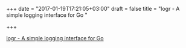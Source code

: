 +++
date = "2017-01-19T17:21:05+03:00"
draft = false
title = "logr - A simple logging interface for Go "

+++

<p><a href="https://t.co/okrMY0qPyn">logr - A simple logging interface for Go </a></p>
